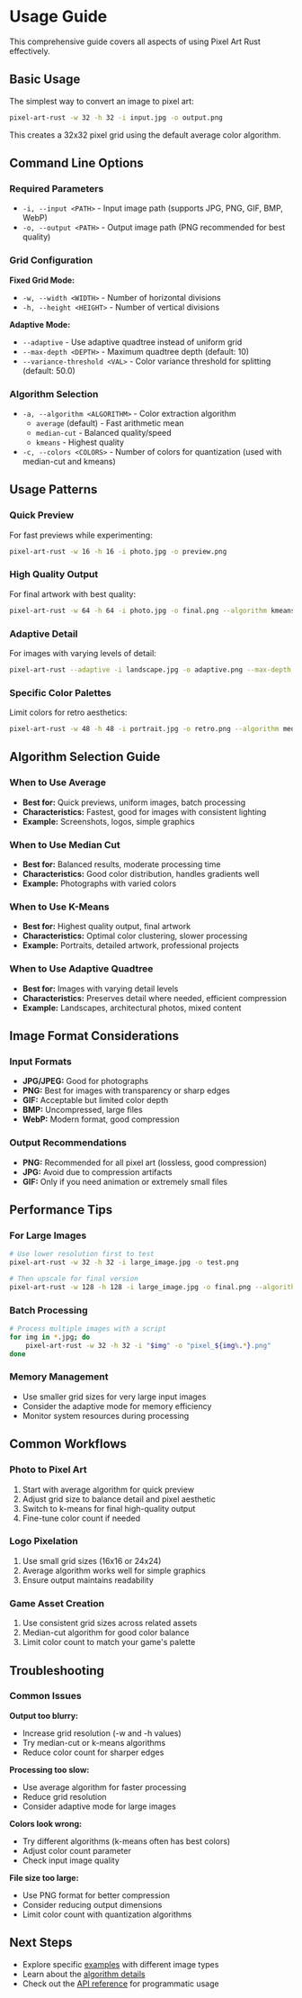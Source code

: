 # Usage Guide

This comprehensive guide covers all aspects of using Pixel Art Rust effectively.

## Basic Usage

The simplest way to convert an image to pixel art:

```bash
pixel-art-rust -w 32 -h 32 -i input.jpg -o output.png
```

This creates a 32x32 pixel grid using the default average color algorithm.

## Command Line Options

### Required Parameters

- `-i, --input <PATH>` - Input image path (supports JPG, PNG, GIF, BMP, WebP)
- `-o, --output <PATH>` - Output image path (PNG recommended for best quality)

### Grid Configuration

**Fixed Grid Mode:**

- `-w, --width <WIDTH>` - Number of horizontal divisions
- `-h, --height <HEIGHT>` - Number of vertical divisions

**Adaptive Mode:**

- `--adaptive` - Use adaptive quadtree instead of uniform grid
- `--max-depth <DEPTH>` - Maximum quadtree depth (default: 10)
- `--variance-threshold <VAL>` - Color variance threshold for splitting (default: 50.0)

### Algorithm Selection

- `-a, --algorithm <ALGORITHM>` - Color extraction algorithm
  - `average` (default) - Fast arithmetic mean
  - `median-cut` - Balanced quality/speed
  - `kmeans` - Highest quality
- `-c, --colors <COLORS>` - Number of colors for quantization (used with median-cut and kmeans)

## Usage Patterns

### Quick Preview

For fast previews while experimenting:

```bash
pixel-art-rust -w 16 -h 16 -i photo.jpg -o preview.png
```

### High Quality Output

For final artwork with best quality:

```bash
pixel-art-rust -w 64 -h 64 -i photo.jpg -o final.png --algorithm kmeans --colors 32
```

### Adaptive Detail

For images with varying levels of detail:

```bash
pixel-art-rust --adaptive -i landscape.jpg -o adaptive.png --max-depth 8
```

### Specific Color Palettes

Limit colors for retro aesthetics:

```bash
pixel-art-rust -w 48 -h 48 -i portrait.jpg -o retro.png --algorithm median-cut --colors 8
```

## Algorithm Selection Guide

### When to Use Average

- **Best for:** Quick previews, uniform images, batch processing
- **Characteristics:** Fastest, good for images with consistent lighting
- **Example:** Screenshots, logos, simple graphics

### When to Use Median Cut

- **Best for:** Balanced results, moderate processing time
- **Characteristics:** Good color distribution, handles gradients well
- **Example:** Photographs with varied colors

### When to Use K-Means

- **Best for:** Highest quality output, final artwork
- **Characteristics:** Optimal color clustering, slower processing
- **Example:** Portraits, detailed artwork, professional projects

### When to Use Adaptive Quadtree

- **Best for:** Images with varying detail levels
- **Characteristics:** Preserves detail where needed, efficient compression
- **Example:** Landscapes, architectural photos, mixed content

## Image Format Considerations

### Input Formats

- **JPG/JPEG:** Good for photographs
- **PNG:** Best for images with transparency or sharp edges
- **GIF:** Acceptable but limited color depth
- **BMP:** Uncompressed, large files
- **WebP:** Modern format, good compression

### Output Recommendations

- **PNG:** Recommended for all pixel art (lossless, good compression)
- **JPG:** Avoid due to compression artifacts
- **GIF:** Only if you need animation or extremely small files

## Performance Tips

### For Large Images

```bash
# Use lower resolution first to test
pixel-art-rust -w 32 -h 32 -i large_image.jpg -o test.png

# Then upscale for final version
pixel-art-rust -w 128 -h 128 -i large_image.jpg -o final.png --algorithm average
```

### Batch Processing

```bash
# Process multiple images with a script
for img in *.jpg; do
    pixel-art-rust -w 32 -h 32 -i "$img" -o "pixel_${img%.*}.png"
done
```

### Memory Management

- Use smaller grid sizes for very large input images
- Consider the adaptive mode for memory efficiency
- Monitor system resources during processing

## Common Workflows

### Photo to Pixel Art

1. Start with average algorithm for quick preview
2. Adjust grid size to balance detail and pixel aesthetic
3. Switch to k-means for final high-quality output
4. Fine-tune color count if needed

### Logo Pixelation

1. Use small grid sizes (16x16 or 24x24)
2. Average algorithm works well for simple graphics
3. Ensure output maintains readability

### Game Asset Creation

1. Use consistent grid sizes across related assets
2. Median-cut algorithm for good color balance
3. Limit color count to match your game's palette

## Troubleshooting

### Common Issues

**Output too blurry:**

- Increase grid resolution (-w and -h values)
- Try median-cut or k-means algorithms
- Reduce color count for sharper edges

**Processing too slow:**

- Use average algorithm for faster processing
- Reduce grid resolution
- Consider adaptive mode for large images

**Colors look wrong:**

- Try different algorithms (k-means often has best colors)
- Adjust color count parameter
- Check input image quality

**File size too large:**

- Use PNG format for better compression
- Consider reducing output dimensions
- Limit color count with quantization algorithms

## Next Steps

- Explore specific [examples](/guide/examples) with different image types
- Learn about the [algorithm details](/algorithms/overview)
- Check out the [API reference](/api/cli) for programmatic usage
